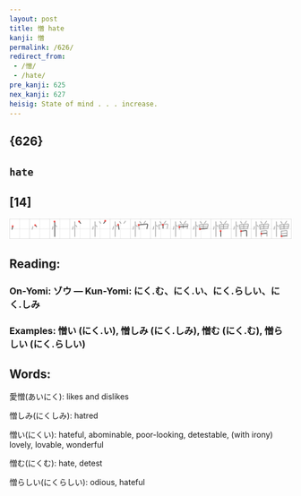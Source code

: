 ```yaml
---
layout: post
title: 憎 hate
kanji: 憎
permalink: /626/
redirect_from:
 - /憎/
 - /hate/
pre_kanji: 625
nex_kanji: 627
heisig: State of mind . . . increase.
---
```


## {626}

## `hate`

## [14]

<div class="stroke"><img src="../images/E6868E.png" /></div>

## Reading:

### On-Yomi: ゾウ &mdash; Kun-Yomi: にく.む、にく.い、にく.らしい、にく.しみ

### Examples: 憎い (にく.い), 憎しみ (にく.しみ), 憎む (にく.む), 憎らしい (にく.らしい)

## Words:

愛憎(あいにく): likes and dislikes

憎しみ(にくしみ): hatred

憎い(にくい): hateful, abominable, poor-looking, detestable, (with irony) lovely, lovable, wonderful

憎む(にくむ): hate, detest

憎らしい(にくらしい): odious, hateful
